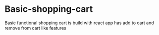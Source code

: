# Basic-shopping-cart
Basic functional shopping cart is build with react app has add to cart and remove from cart like features
